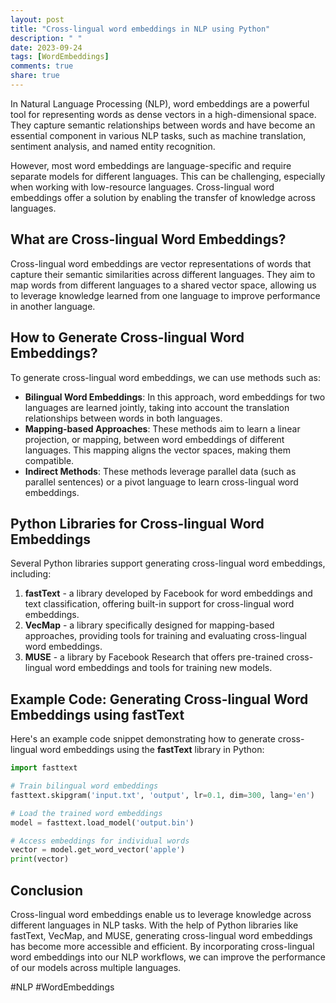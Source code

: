 ```yaml
---
layout: post
title: "Cross-lingual word embeddings in NLP using Python"
description: " "
date: 2023-09-24
tags: [WordEmbeddings]
comments: true
share: true
---
```


In Natural Language Processing (NLP), word embeddings are a powerful tool for representing words as dense vectors in a high-dimensional space. They capture semantic relationships between words and have become an essential component in various NLP tasks, such as machine translation, sentiment analysis, and named entity recognition.

However, most word embeddings are language-specific and require separate models for different languages. This can be challenging, especially when working with low-resource languages. Cross-lingual word embeddings offer a solution by enabling the transfer of knowledge across languages.

## What are Cross-lingual Word Embeddings?

Cross-lingual word embeddings are vector representations of words that capture their semantic similarities across different languages. They aim to map words from different languages to a shared vector space, allowing us to leverage knowledge learned from one language to improve performance in another language.

## How to Generate Cross-lingual Word Embeddings?

To generate cross-lingual word embeddings, we can use methods such as:
- **Bilingual Word Embeddings**: In this approach, word embeddings for two languages are learned jointly, taking into account the translation relationships between words in both languages.
- **Mapping-based Approaches**: These methods aim to learn a linear projection, or mapping, between word embeddings of different languages. This mapping aligns the vector spaces, making them compatible.
- **Indirect Methods**: These methods leverage parallel data (such as parallel sentences) or a pivot language to learn cross-lingual word embeddings.

## Python Libraries for Cross-lingual Word Embeddings

Several Python libraries support generating cross-lingual word embeddings, including:
1. **fastText** - a library developed by Facebook for word embeddings and text classification, offering built-in support for cross-lingual word embeddings.
2. **VecMap** - a library specifically designed for mapping-based approaches, providing tools for training and evaluating cross-lingual word embeddings.
3. **MUSE** - a library by Facebook Research that offers pre-trained cross-lingual word embeddings and tools for training new models.

## Example Code: Generating Cross-lingual Word Embeddings using fastText

Here's an example code snippet demonstrating how to generate cross-lingual word embeddings using the **fastText** library in Python:

```python
import fasttext

# Train bilingual word embeddings
fasttext.skipgram('input.txt', 'output', lr=0.1, dim=300, lang='en')

# Load the trained word embeddings
model = fasttext.load_model('output.bin')

# Access embeddings for individual words
vector = model.get_word_vector('apple')
print(vector)
```

## Conclusion

Cross-lingual word embeddings enable us to leverage knowledge across different languages in NLP tasks. With the help of Python libraries like fastText, VecMap, and MUSE, generating cross-lingual word embeddings has become more accessible and efficient. By incorporating cross-lingual word embeddings into our NLP workflows, we can improve the performance of our models across multiple languages.

#NLP #WordEmbeddings